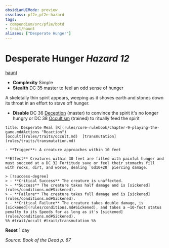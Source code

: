 ```yaml
---
obsidianUIMode: preview
cssclass: pf2e,pf2e-hazard
tags:
- compendium/src/pf2e/botd
- trait/haunt
aliases: ["Desperate Hunger"]
---
```

# Desperate Hunger *Hazard 12*  
[haunt](rules/traits/haunt.md)  

- **Complexity** Simple
- **Stealth** DC 35 master to feel an odd sense of hunger  

A skeletally thin spirit appears, weeping as it shoves earth and stones down its throat in an effort to stave off hunger.

- **Disable** DC 36 [Deception](compendium/skills.md#Deception) (master) to convince the spirit it's no longer hungry or DC 38 [Occultism](compendium/skills.md#Occultism) (trained) to ritually feed the spirit  
     
```ad-embed-ability
title: Desperate Meal [R](rules/core-rulebook/chapter-9-playing-the-game.md#Actions "Reaction")
[occult](rules/traits/occult.md)  [transmutation](rules/traits/transmutation.md)  

- **Trigger**: A creature approaches within 10 feet

**Effect** Creatures within 30 feet are filled with painful hunger and must succeed at a DC 32 Fortitude save or feel their stomachs fill with rocks, dirt, and worse, dealing `6d10+20` piercing damage.

> [!success-degree] 
> - **Critical Success** The creature is unaffected.
> - **Success** The creature takes half damage and is [sickened](rules/conditions.md#Sickened).
> - **Failure** The creature takes full damage and is [sickened](rules/conditions.md#Sickened).
> - **Critical Failure** The creature takes double damage, is [sickened](rules/conditions.md#Sickened), and takes a –10-foot status penalty to its Speeds for as long as it's [sickened](rules/conditions.md#Sickened).  
%% #trait/occult #trait/transmutation %%
```

**Reset** 1 day  

*Source: Book of the Dead p. 67*